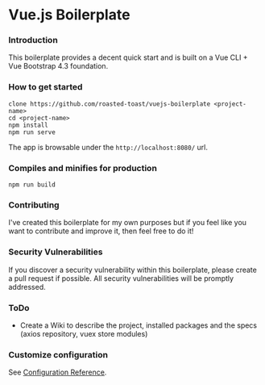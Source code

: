# Vue.js Boilerplate

### Introduction

This boilerplate provides a decent quick start and is built on a Vue CLI + Vue Bootstrap 4.3 foundation.

### How to get started

```
clone https://github.com/roasted-toast/vuejs-boilerplate <project-name>
cd <project-name>
npm install
npm run serve
```
The app is browsable under the `http://localhost:8080/` url.

### Compiles and minifies for production

```
npm run build
```

### Contributing

I've created this boilerplate for my own purposes but if you feel like you want to contribute and improve it, then feel free to do it!

### Security Vulnerabilities

If you discover a security vulnerability within this boilerplate, please create a pull request if possible. All security vulnerabilities will be promptly addressed.

### ToDo

* Create a Wiki to describe the project, installed packages and the specs (axios repository, vuex store modules)

### Customize configuration

See [Configuration Reference](https://cli.vuejs.org/config/).
